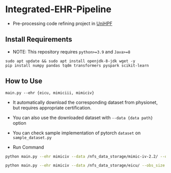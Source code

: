 # Integrated-EHR-Pipeline
- Pre-processing code refining project in [UniHPF](https://arxiv.org/abs/2207.09858)

## Install Requirements
- NOTE: This repository requires `python>=3.9` and `Java>=8`
```
sudo apt update && sudo apt install openjdk-8-jdk wget -y
pip install numpy pandas tqdm transformers pyspark scikit-learn
```
## How to Use
```
main.py --ehr {eicu, mimiciii, mimiciv}
```
- It automatically download the corresponding dataset from physionet, but requires appropriate certification.
- You can also use the downloaded dataset with `--data {data path}` option
- You can check sample implementation of pytorch `dataset` on `sample_dataset.py`


- Run Command
```bash
python main.py --ehr mimiciv --data /nfs_data_storage/mimic-iv-2.2/ --obs_size 0 --pred_size 24 --max_patient_token_len 2147483647 --max_event_size 2147483647 --dest /nfs_edlab/junukim/LLM_Pred_data/debug/ --num_threads 32 --min_event_size 5 --seed "2020, 2021, 2022, 2023, 2024" --debug --sepsis_only
```

```bash
python main.py --ehr mimiciv --data /nfs_data_storage/eicu/ --obs_size 0 --pred_size 24 --max_patient_token_len 2147483647 --max_event_size 2147483647 --dest /nfs_edlab/junukim/LLM_Pred_data/in_icu_mort/ --num_threads 32 --min_event_size 5 --seed "2020, 2021, 2022, 2023, 2024"
```